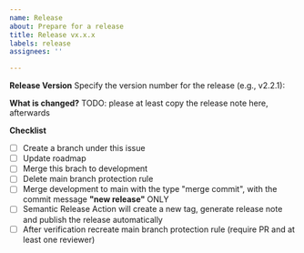 ```yaml
---
name: Release
about: Prepare for a release
title: Release vx.x.x
labels: release
assignees: ''

---
```


**Release Version**
Specify the version number for the release (e.g., v2.2.1):

**What is changed?**
TODO: please at least copy the release note here, afterwards

**Checklist**
- [ ] Create a branch under this issue
- [ ] Update roadmap
- [ ] Merge this brach to development
- [ ] Delete main branch protection rule
- [ ] Merge development to main with the type "merge commit", with the commit message **"new release"** ONLY
- [ ] Semantic Release Action will create a new tag, generate release note and publish the release automatically
- [ ] After verification recreate main branch protection rule (require PR and at least one reviewer)
